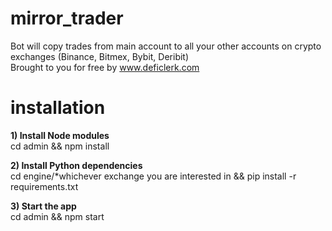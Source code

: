 # mirror_trader
Bot will copy trades from main account to all your other accounts on crypto exchanges (Binance, Bitmex, Bybit, Deribit)\
Brought to you for free by www.deficlerk.com

# installation
**1) Install Node modules**\
cd admin && npm install

**2) Install Python dependencies**\
cd engine/*whichever exchange you are interested in && pip install -r requirements.txt

**3) Start the app**\
cd admin && npm start
